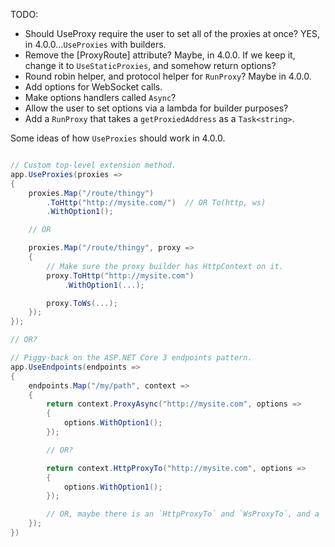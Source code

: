 TODO:
  * Should UseProxy require the user to set all of the proxies at once? YES, in 4.0.0...`UseProxies` with builders.
  * Remove the [ProxyRoute] attribute?  Maybe, in 4.0.0.  If we keep it, change it to `UseStaticProxies`, and somehow return options?
  * Round robin helper, and protocol helper for `RunProxy`?  Maybe in 4.0.0.
  * Add options for WebSocket calls.
  * Make options handlers called `Async`?
  * Allow the user to set options via a lambda for builder purposes?
  * Add a `RunProxy` that takes a `getProxiedAddress` as a `Task<string>`.

Some ideas of how `UseProxies` should work in 4.0.0.

```csharp

// Custom top-level extension method.
app.UseProxies(proxies => 
{   
    proxies.Map("/route/thingy")
        .ToHttp("http://mysite.com/")  // OR To(http, ws)
        .WithOption1();

    // OR

    proxies.Map("/route/thingy", proxy =>
    {
        // Make sure the proxy builder has HttpContext on it.
        proxy.ToHttp("http://mysite.com")
            .WithOption1(...);

        proxy.ToWs(...);
    });
});

// OR?

// Piggy-back on the ASP.NET Core 3 endpoints pattern.
app.UseEndpoints(endpoints =>
{
    endpoints.Map("/my/path", context =>
    {
        return context.ProxyAsync("http://mysite.com", options =>
        {
            options.WithOption1();
        });

        // OR?

        return context.HttpProxyTo("http://mysite.com", options =>
        {
            options.WithOption1();
        });

        // OR, maybe there is an `HttpProxyTo` and `WsProxyTo`, and a `ProxyTo` that does its best to decide.
    });
})
```